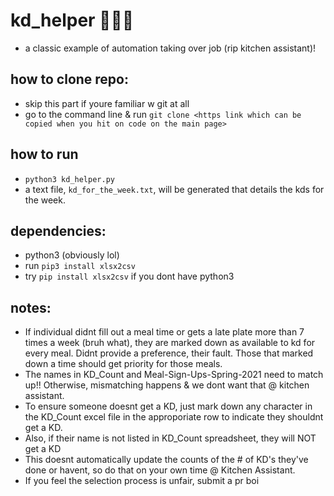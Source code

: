 # kd_helper 🍴🍴🍴
- a classic example of automation taking over job (rip kitchen assistant)!

## how to clone repo:
- skip this part if youre familiar w git at all
- go to the command line & run `git clone <https link which can be copied when you hit on code on the main page>`

## how to run 
- `python3 kd_helper.py`
- a text file, `kd_for_the_week.txt`, will be generated that details the kds for the week. 

## dependencies: 
- python3 (obviously lol)
- run `pip3 install xlsx2csv`
- try `pip install xlsx2csv` if you dont have python3

## notes: 
- If individual didnt fill out a meal time or gets a late plate more than 7 times a week (bruh what), they are marked down as available to kd for every meal. Didnt provide a preference, their fault. Those that marked down a time should get priority for those meals. 
- The names in KD_Count and Meal-Sign-Ups-Spring-2021 need to match up!! Otherwise, mismatching happens & we dont want that @ kitchen assistant.
- To ensure someone doesnt get a KD, just mark down any character in the KD_Count excel file in the approporiate row to indicate they shouldnt get a KD.
- Also, if their name is not listed in KD_Count spreadsheet, they will NOT get a KD
- This doesnt automatically update the counts of the # of KD's they've done or havent, so do that on your own time @ Kitchen Assistant. 
- If you feel the selection process is unfair, submit a pr boi 

